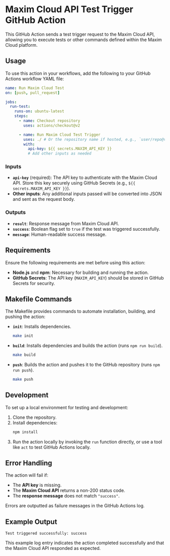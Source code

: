 
# Maxim Cloud API Test Trigger GitHub Action

This GitHub Action sends a test trigger request to the Maxim Cloud API, allowing you to execute tests or other commands defined within the Maxim Cloud platform.

## Usage

To use this action in your workflows, add the following to your GitHub Actions workflow YAML file:

```yaml
name: Run Maxim Cloud Test
on: [push, pull_request]

jobs:
  run-test:
    runs-on: ubuntu-latest
    steps:
      - name: Checkout repository
        uses: actions/checkout@v2

      - name: Run Maxim Cloud Test Trigger
        uses: ./ # Or the repository name if hosted, e.g., `user/repo@v1`
        with:
          api-key: ${{ secrets.MAXIM_API_KEY }}
          # Add other inputs as needed
```

### Inputs

- **`api-key`** (required): The API key to authenticate with the Maxim Cloud API. Store this key securely using GitHub Secrets (e.g., `${{ secrets.MAXIM_API_KEY }}`).
- **Other inputs**: Any additional inputs passed will be converted into JSON and sent as the request body.

### Outputs

- **`result`**: Response message from Maxim Cloud API.
- **`success`**: Boolean flag set to `true` if the test was triggered successfully.
- **`message`**: Human-readable success message.

## Requirements

Ensure the following requirements are met before using this action:

- **Node.js** and **npm**: Necessary for building and running the action.
- **GitHub Secrets**: The API key (`MAXIM_API_KEY`) should be stored in GitHub Secrets for security.

## Makefile Commands

The Makefile provides commands to automate installation, building, and pushing the action:

- **`init`**: Installs dependencies.
  ```bash
  make init
  ```

- **`build`**: Installs dependencies and builds the action (runs `npm run build`).
  ```bash
  make build
  ```

- **`push`**: Builds the action and pushes it to the GitHub repository (runs `npm run push`).
  ```bash
  make push
  ```

## Development

To set up a local environment for testing and development:

1. Clone the repository.
2. Install dependencies:
   ```bash
   npm install
   ```
3. Run the action locally by invoking the `run` function directly, or use a tool like `act` to test GitHub Actions locally.

## Error Handling

The action will fail if:

- The **API key** is missing.
- The **Maxim Cloud API** returns a non-200 status code.
- The **response message** does not match `"success"`.

Errors are outputted as failure messages in the GitHub Actions log.

## Example Output

```plaintext
Test triggered successfully: success
```

This example log entry indicates the action completed successfully and that the Maxim Cloud API responded as expected.

